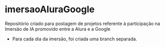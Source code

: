 # imersaoAluraGoogle
Repositório criado para postagem de projetos referente à participação na Imersão de IA promovido entre a Alura e a Google
- Para cada dia da imersão, foi criada uma branch separada.
